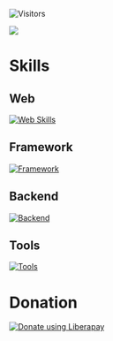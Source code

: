![Visitors](https://api.visitorbadge.io/api/visitors?path=ckaznable&countColor=%23ff8a65)

![](https://github-readme-stats.vercel.app/api/top-langs/?username=ckaznable&theme=blue-green)

# Skills

## Web

[![Web Skills](https://skillicons.dev/icons?i=html,css,js,ts,pug,sass)](https://skillicons.dev)

## Framework

[![Framework](https://skillicons.dev/icons?i=react,vue,vite,electron)](https://skillicons.dev)

## Backend

[![Backend](https://skillicons.dev/icons?i=nodejs,deno,php,py,rust)](https://skillicons.dev)

## Tools

[![Tools](https://skillicons.dev/icons?i=docker,git,github,gitlab,linux,vscode)](https://skillicons.dev)

# Donation

<a href="https://liberapay.com/ckaznable/donate"><img alt="Donate using Liberapay" src="https://liberapay.com/assets/widgets/donate.svg"></a>

